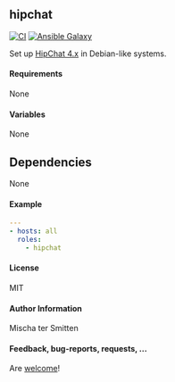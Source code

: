 ## hipchat

[![CI](https://github.com/Oefenweb/ansible-hipchat/workflows/CI/badge.svg)](https://github.com/Oefenweb/ansible-hipchat/actions?query=workflow%3ACI)
[![Ansible Galaxy](http://img.shields.io/badge/ansible--galaxy-hipchat-blue.svg)](https://galaxy.ansible.com/Oefenweb/hipchat/)

Set up [HipChat 4.x](https://www.hipchat.com/) in Debian-like systems.

#### Requirements

None

#### Variables

None

## Dependencies

None

#### Example

```yaml
---
- hosts: all
  roles:
    - hipchat
```

#### License

MIT

#### Author Information

Mischa ter Smitten

#### Feedback, bug-reports, requests, ...

Are [welcome](https://github.com/Oefenweb/ansible-hipchat/issues)!

